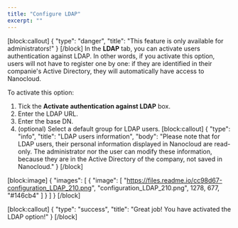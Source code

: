 ```yaml
---
title: "Configure LDAP"
excerpt: ""
---
```

[block:callout]
{
  "type": "danger",
  "title": "This feature is only available for administrators!"
}
[/block]
In the **LDAP** tab, you can activate users authentication against LDAP. In other words, if you activate this option, users will not have to register one by one: if they are identified in their companie's Active Directory, they will automatically have access to Nanocloud.

To activate this option:
1. Tick the **Activate authentication against LDAP** box.
2. Enter the LDAP URL.
3. Enter the base DN.
4. (optional) Select a default group for LDAP users.
[block:callout]
{
  "type": "info",
  "title": "LDAP users information",
  "body": "Please note that for LDAP users, their personal information displayed in Nanocloud are read-only. The administrator nor the user can modify these information, because they are in the Active Directory of the company, not saved in Nanocloud."
}
[/block]

[block:image]
{
  "images": [
    {
      "image": [
        "https://files.readme.io/cc98d67-configuration_LDAP_210.png",
        "configuration_LDAP_210.png",
        1278,
        677,
        "#146cb4"
      ]
    }
  ]
}
[/block]

[block:callout]
{
  "type": "success",
  "title": "Great job! You have activated the LDAP option!"
}
[/block]